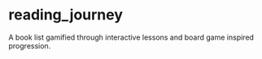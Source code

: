 # reading_journey
A book list gamified through interactive lessons and board game inspired progression.
